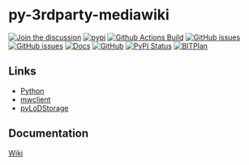 # py-3rdparty-mediawiki
[![Join the discussion](https://img.shields.io/badge/Discussion-github-brightgreen)](https://github.com/WolfgangFahl/py-3rdparty-mediawiki/discussions)
[![pypi](https://img.shields.io/pypi/pyversions/py-3rdparty-mediawiki)](https://pypi.org/project/py-3rdparty-mediawiki/)
[![Github Actions Build](https://github.com/WolfgangFahl/py-3rdparty-mediawiki/workflows/Build/badge.svg?branch=master)](https://github.com/WolfgangFahl/py-3rdparty-mediawiki/actions?query=workflow%3ABuild+branch%3Amaster)
[![GitHub issues](https://img.shields.io/github/issues/WolfgangFahl/py-3rdparty-mediawiki.svg)](https://github.com/WolfgangFahl/py-3rdparty-mediawiki/issues)
[![GitHub issues](https://img.shields.io/github/issues-closed/WolfgangFahl/py-3rdparty-mediawiki.svg)](https://github.com/WolfgangFahl/py-3rdparty-mediawiki/issues/?q=is%3Aissue+is%3Aclosed)
[![Docs](https://img.shields.io/readthedocs/py-3rdparty-mediawiki/latest.svg)](https://py-3rdparty-mediawiki.readthedocs.io/en/latest/)
[![GitHub](https://img.shields.io/github/license/WolfgangFahl/py-3rdparty-mediawiki.svg)](https://www.apache.org/licenses/LICENSE-2.0)
[![PyPI Status](https://img.shields.io/pypi/v/py-3rdparty-mediawiki.svg)](https://pypi.python.org/pypi/py-3rdparty-mediawiki/)
[![BITPlan](http://wiki.bitplan.com/images/wiki/thumb/3/38/BITPlanLogoFontLessTransparent.png/198px-BITPlanLogoFontLessTransparent.png)](http://www.bitplan.com)

## Links
* [Python](https://www.python.org/)
* [mwclient](https://github.com/mwclient/mwclient)
* [pyLoDStorage](https://github.com/WolfgangFahl/pyLoDStorage)

## Documentation
[Wiki](https://wiki.bitplan.com/index.php/Py-3rdparty-mediawiki)
